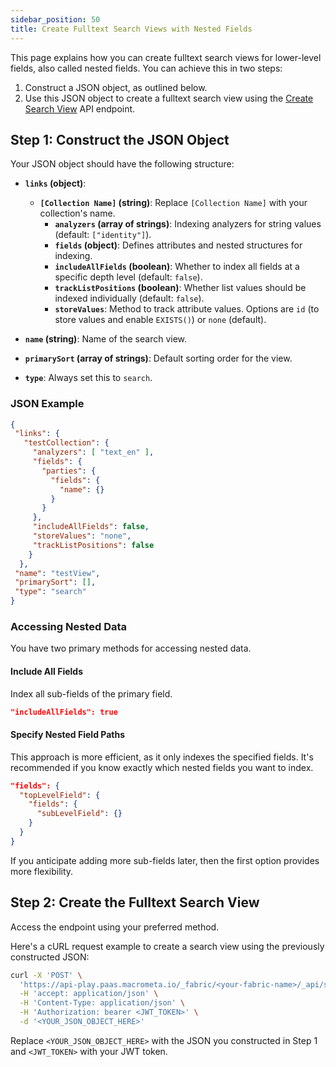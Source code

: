 ```yaml
---
sidebar_position: 50
title: Create Fulltext Search Views with Nested Fields
---
```


This page explains how you can create fulltext search views for lower-level fields, also called nested fields. You can achieve this in two steps:

1. Construct a JSON object, as outlined below.
2. Use this JSON object to create a fulltext search view using the [Create Search View](https://www.macrometa.com/docs/api#/operations/createView) API endpoint.

## Step 1: Construct the JSON Object

Your JSON object should have the following structure:

- **`links` (object)**:
  - **`[Collection Name]` (string)**: Replace `[Collection Name]` with your collection's name.
    - **`analyzers` (array of strings)**: Indexing analyzers for string values (default: `["identity"]`).
    - **`fields` (object)**: Defines attributes and nested structures for indexing.
    - **`includeAllFields` (boolean)**: Whether to index all fields at a specific depth level (default: `false`).
    - **`trackListPositions` (boolean)**: Whether list values should be indexed individually (default: `false`).
    - **`storeValues`**: Method to track attribute values. Options are `id` (to store values and enable `EXISTS()`) or `none` (default).

- **`name` (string)**: Name of the search view.
- **`primarySort` (array of strings)**: Default sorting order for the view.
- **`type`**: Always set this to `search`.

### JSON Example

```json
{
 "links": { 
   "testCollection": {            
     "analyzers": [ "text_en" ],
     "fields": {                
       "parties": { 
         "fields": {            
           "name": {} 
         } 
       } 
     },
     "includeAllFields": false,
     "storeValues": "none",
     "trackListPositions": false
    } 
  },
 "name": "testView",
 "primarySort": [],
 "type": "search" 
}
```

### Accessing Nested Data

You have two primary methods for accessing nested data.

#### Include All Fields

Index all sub-fields of the primary field.

```json
"includeAllFields": true
```

#### Specify Nested Field Paths

This approach is more efficient, as it only indexes the specified fields. It's recommended if you know exactly which nested fields you want to index.

```json
"fields": { 
  "topLevelField": {
    "fields": {
      "subLevelField": {}
    }
  }
}
```

If you anticipate adding more sub-fields later, then the first option provides more flexibility.

## Step 2: Create the Fulltext Search View

Access the endpoint using your preferred method.

Here's a cURL request example to create a search view using the previously constructed JSON:

```bash
curl -X 'POST' \
  'https://api-play.paas.macrometa.io/_fabric/<your-fabric-name>/_api/search/view' \
  -H 'accept: application/json' \
  -H 'Content-Type: application/json' \
  -H 'Authorization: bearer <JWT_TOKEN>' \
  -d '<YOUR_JSON_OBJECT_HERE>'
```

Replace `<YOUR_JSON_OBJECT_HERE>` with the JSON you constructed in Step 1 and `<JWT_TOKEN>` with your JWT token.
